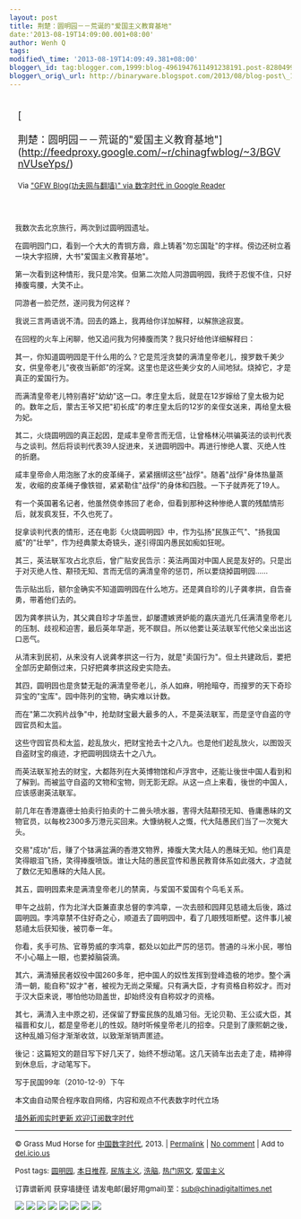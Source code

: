 ```yaml
--- 
layout: post 
title: 荆楚：圆明园－－荒诞的"爱国主义教育基地" 
date:'2013-08-19T14:09:00.001+08:00' 
author: Wenh Q
tags:
modified\_time: '2013-08-19T14:09:49.381+08:00' 
blogger\_id: tag:blogger.com,1999:blog-4961947611491238191.post-8280499076675516875
blogger\_orig\_url: http://binaryware.blogspot.com/2013/08/blog-post\_19.html
---
```

<div style="margin: 10px; padding: 5px;">

<div style="font-size: 18px;">

[

荆楚：圆明园－－荒诞的"爱国主义教育基地"](http://feedproxy.google.com/~r/chinagfwblog/~3/BGVnVUseYps/)

</div>

<div style="font-size: 13px;">

Via ["GFW Blog(功夫网与翻墙)" via 数字时代 in Google
Reader](https://www.blogger.com/blogger.g?blogID=4961947611491238191)

</div>

</div>

<div style="font-size: 13px; padding: 15px 0 10px 10px;">

我数次去北京旅行，两次到过圆明园遗址。

在圆明园门口，看到一个大大的青铜方鼎，鼎上铸着"勿忘国耻"的字样。傍边还树立着一块大字招牌，大书"爱国主义教育基地"。

第一次看到这种情形，我只是冷笑。但第二次陪人同游圆明园，我终于忍俊不住，只好捧腹弯腰，大笑不止。

同游者一脸茫然，遂问我为何这样？

我说三言两语说不清。回去的路上，我再给你详加解释，以解旅途寂寞。

在回程的火车上闲聊，他又追问我为何捧腹而笑？我只好给他详细解释曰：

其一，你知道圆明园是干什么用的么？它是荒淫贪婪的满清皇帝老儿，搜罗数千美少女，供皇帝老儿"夜夜当新郎"的淫窝。这里也是这些美少女的人间地狱。烧掉它，才是真正的爱国行为。

而满清皇帝老儿特别喜好"幼幼"这一口。孝庄皇太后，就是在12岁嫁给了皇太极为妃的。数年之后，蒙古王爷又把"初长成"的孝庄皇太后的12岁的亲侄女送来，再给皇太极为妃。

其二，火烧圆明园的真正起因，是咸丰皇帝言而无信，让曾格林沁哄骗英法的谈判代表与之谈判。然后将谈判代表39人捉进来，关进圆明园中。再进行惨绝人寰、灭绝人性的折磨。

咸丰皇帝命人用泡胀了水的皮革绳子，紧紧捆绑这些"战俘"。随着"战俘"身体热量蒸发，收缩的皮革绳子像铁钳，紧紧勒住"战俘"的身体和四肢。一下子就弄死了19人。

有一个英国著名记者，他虽然侥幸拣回了老命，但看到那种这种惨绝人寰的残酷情形后，就发疯发狂，不久也死了。

捉拿谈判代表的情形，还在电影《火烧圆明园》中，作为弘扬"民族正气"、"扬我国威"的"壮举"，作为经典蒙太奇镜头，遂引得国内愚民如痴如狂呢。

其三，英法联军攻占北京后，曾广贴安民告示：英法两国对中国人民是友好的。只是出于对灭绝人性、颟顸无知、言而无信的满清皇帝的惩罚，所以要烧掉圆明园……

告示贴出后，额尔金确实不知道圆明园在什么地方。还是龚自珍的儿子龚孝拱，自告奋勇，带着他们去的。

因为龚孝拱认为，其父龚自珍才华盖世，却屡遭嫉贤妒能的嘉庆道光几任满清皇帝老儿的压制、歧视和迫害，最后英年早逝，死不瞑目。所以他要让英法联军代他父亲出出这口恶气。

从清末到民初，从来没有人说龚孝拱这一行为，就是"卖国行为"。但土共建政后，要把全部历史颠倒过来，只好把龚孝拱这段史实隐去。

其四，圆明园也是贪婪无耻的满清皇帝老儿，杀人如麻，明抢暗夺，而搜罗的天下奇珍异宝的"宝库"。园中陈列的宝物，确实难以计数。

而在"第二次鸦片战争"中，抢劫财宝最大最多的人，不是英法联军，而是坚守自盗的守园官员和太监。

这些守园官员和太监，趁乱放火，把财宝抢去十之八九。也是他们趁乱放火，以图毁灭自盗财宝的痕迹，才把圆明园烧去十之八九。

而英法联军抢去的财宝，大都陈列在大英博物馆和卢浮宫中，还能让後世中国人看到和了解到。而被监守自盗的文物和宝物，则无影无踪。从这一点上来看，後世的中国人，应该感谢英法联军。

前几年在香港嘉德士拍卖行拍卖的十二兽头喷水器，害得大陆颟顸无知、昏庸愚昧的文物官员，以每枚2300多万港元买回来。大慷纳税人之慨，代大陆愚民们当了一次冤大头。

交易"成功"后，赚了个钵满盆满的香港文物界，捧腹大笑大陆人的愚昧无知。他们真是笑得眼泪飞扬，笑得捧腹喷饭。谁让大陆的愚民宣传和愚民教育体系如此强大，才造就了数亿无知愚昧的大陆人民。

其五，圆明园素来是满清皇帝老儿的禁脔，与爱国不爱国有个鸟毛关系。

甲午之战前，作为北洋大臣兼直隶总督的李鸿章，一次去颐和园拜见慈禧太后後，路过圆明园。李鸿章禁不住好奇之心，顺道去了圆明园中，看了几眼残垣断壁。这件事儿被慈禧太后获知後，被罚奉一年。

你看，炙手可热、官尊势威的李鸿章，都处以如此严厉的惩罚。普通的斗米小民，哪怕不小心瞄上一眼，也要掉脑袋滴。

其六，满清殖民者奴役中国260多年，把中国人的奴性发挥到登峰造极的地步。整个满清一朝，能自称"奴才"者，被视为无尚之荣耀。只有满大臣，才有资格自称奴才。而对于汉大臣来说，哪怕他功勋盖世，却始终没有自称奴才的资格。

其七，满清入主中原之初，还保留了野蛮民族的乱婚习俗。无论贝勒、王公或大臣，其福晋和女儿，都是皇帝老儿的性奴。随时听候皇帝老儿的招幸。只是到了康熙朝之後，这种乱婚习俗才渐渐收敛，以致渐渐销声匿迹。

後记：这篇短文的题目写下好几天了，始终不想动笔。这几天骑车出去走了走，精神得到休息后，才动笔写下。

写于民国99年（2010-12-9）下午

本文由自动聚合程序取自网络，内容和观点不代表数字时代立场

[墙外新闻实时更新 欢迎订阅数字时代](http://eepurl.com/mstlf)




------------------------------------------------------------------------

© Grass Mud Horse for
[中国数字时代](http://chinadigitaltimes.net/chinese), 2013. |
[Permalink](http://chinadigitaltimes.net/chinese/2013/08/%E8%8D%86%E6%A5%9A%EF%BC%9A%E5%9C%86%E6%98%8E%E5%9B%AD%EF%BC%8D%EF%BC%8D%E8%8D%92%E8%AF%9E%E7%9A%84%E7%88%B1%E5%9B%BD%E4%B8%BB%E4%B9%89%E6%95%99%E8%82%B2%E5%9F%BA%E5%9C%B0/)
| [No
comment](http://chinadigitaltimes.net/chinese/2013/08/%E8%8D%86%E6%A5%9A%EF%BC%9A%E5%9C%86%E6%98%8E%E5%9B%AD%EF%BC%8D%EF%BC%8D%E8%8D%92%E8%AF%9E%E7%9A%84%E7%88%B1%E5%9B%BD%E4%B8%BB%E4%B9%89%E6%95%99%E8%82%B2%E5%9F%BA%E5%9C%B0/#comments)
| Add to
[del.icio.us](http://del.icio.us/post?url=http://chinadigitaltimes.net/chinese/2013/08/%E8%8D%86%E6%A5%9A%EF%BC%9A%E5%9C%86%E6%98%8E%E5%9B%AD%EF%BC%8D%EF%BC%8D%E8%8D%92%E8%AF%9E%E7%9A%84%E7%88%B1%E5%9B%BD%E4%B8%BB%E4%B9%89%E6%95%99%E8%82%B2%E5%9F%BA%E5%9C%B0/&title=%E8%8D%86%E6%A5%9A%EF%BC%9A%E5%9C%86%E6%98%8E%E5%9B%AD%EF%BC%8D%EF%BC%8D%E8%8D%92%E8%AF%9E%E7%9A%84%E2%80%9C%E7%88%B1%E5%9B%BD%E4%B8%BB%E4%B9%89%E6%95%99%E8%82%B2%E5%9F%BA%E5%9C%B0%E2%80%9D)

Post tags:
[圆明园](http://chinadigitaltimes.net/chinese/tag/%E5%9C%86%E6%98%8E%E5%9B%AD/?category=10466),
[本日推荐](http://chinadigitaltimes.net/chinese/tag/%E6%9C%AC%E6%97%A5%E6%8E%A8%E8%8D%90/?category=10466),
[民族主义](http://chinadigitaltimes.net/chinese/tag/%E6%B0%91%E6%97%8F%E4%B8%BB%E4%B9%89/?category=10466),
[洗脑](http://chinadigitaltimes.net/chinese/tag/%E6%B4%97%E8%84%91/?category=10466),
[热门网文](http://chinadigitaltimes.net/chinese/tag/%E7%83%AD%E9%97%A8%E7%BD%91%E6%96%87/?category=10466),
[爱国主义](http://chinadigitaltimes.net/chinese/tag/%E7%88%B1%E5%9B%BD%E4%B8%BB%E4%B9%89/?category=10466)

订靠谱新闻 获穿墙捷径
请发电邮(最好用gmail)至：sub@chinadigitaltimes.net

<div>

[![](http://feeds.feedburner.com/~ff/chinagfwblog?d=yIl2AUoC8zA)](http://feeds.feedburner.com/~ff/chinagfwblog?a=BGVnVUseYps:n73FLnu-5qA:yIl2AUoC8zA)
[![](http://feeds.feedburner.com/~ff/chinagfwblog?i=BGVnVUseYps:n73FLnu-5qA:-BTjWOF_DHI)](http://feeds.feedburner.com/~ff/chinagfwblog?a=BGVnVUseYps:n73FLnu-5qA:-BTjWOF_DHI)
[![](http://feeds.feedburner.com/~ff/chinagfwblog?i=BGVnVUseYps:n73FLnu-5qA:F7zBnMyn0Lo)](http://feeds.feedburner.com/~ff/chinagfwblog?a=BGVnVUseYps:n73FLnu-5qA:F7zBnMyn0Lo)
[![](http://feeds.feedburner.com/~ff/chinagfwblog?i=BGVnVUseYps:n73FLnu-5qA:V_sGLiPBpWU)](http://feeds.feedburner.com/~ff/chinagfwblog?a=BGVnVUseYps:n73FLnu-5qA:V_sGLiPBpWU)
[![](http://feeds.feedburner.com/~ff/chinagfwblog?d=qj6IDK7rITs)](http://feeds.feedburner.com/~ff/chinagfwblog?a=BGVnVUseYps:n73FLnu-5qA:qj6IDK7rITs)
[![](http://feeds.feedburner.com/~ff/chinagfwblog?d=l6gmwiTKsz0)](http://feeds.f%20%20%20eedburner.com/~ff/chinagfwblog?a=BGVnVUseYps:n73FLnu-5qA:l6gmwiTKsz0)
[![](http://feeds.feedburner.com/~ff/chinagfwblog?i=BGVnVUseYps:n73FLnu-5qA:gIN9vFwOqvQ)](http://feeds.feedburner.com/~ff/chinagfwblog?a=BGVnVUseYps:n73FLnu-5qA:gIN9vFwOqvQ)
[![](http://feeds.feedburner.com/~ff/chinagfwblog?d=TzevzKxY174)](http://feeds.feedburner.com/~ff/chinagfwblog?a=BGVnVUseYps:n73FLnu-5qA:TzevzKxY174)

</div>

</div>
